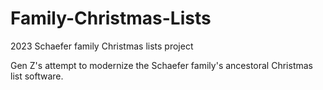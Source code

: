 # Family-Christmas-Lists
2023 Schaefer family Christmas lists project

Gen Z's attempt to modernize the Schaefer family's ancestoral Christmas list software.
